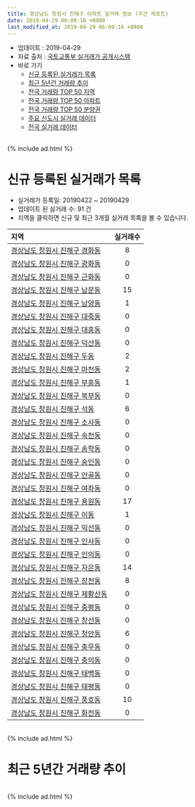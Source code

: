```yaml
---
title: 경상남도 창원시 진해구 아파트 실거래 정보 (주간 레포트)
date: 2019-04-29 06:09:16 +0900
last_modified_at: 2019-04-29 06:09:16 +0900
---
```


* 업데이트 : 2019-04-29
* 자료 출처 : [국토교통부 실거래가 공개시스템](http://rt.molit.go.kr)
* 바로 가기
    * [신규 등록된 실거래가 목록](#신규-등록된-실거래가-목록)
    * [최근 5년간 거래량 추이](#최근-5년간-거래량-추이)
    * [전국 거래량 TOP 50 지역](https://inasie.github.io/apt-trade-info/최근-3개월-전국에서-가장-거래가-많이-발생한-지역)
    * [전국 거래량 TOP 50 아파트](https://inasie.github.io/apt-trade-info/최근-3개월-전국에서-가장-거래가-많이-발생한-아파트)
    * [전국 거래량 TOP 50 분양권](https://inasie.github.io/apt-trade-info/최근-3개월-전국에서-가장-거래가-많이-발생한-분양권)
    * [주요 신도시 실거래 데이터](https://inasie.github.io/apt-trade-info/주요-신도시)
    * [전국 실거래 데이터](https://inasie.github.io/apt-trade-info/전국)

<br>
{% include ad.html %}
<br>

# 신규 등록된 실거래가 목록
* 실거래가 등록일: 20190422 ~ 20190429
* 업데이트 된 실거래 수: 91 건
* 지역을 클릭하면 신규 및 최근 3개월 실거래 목록을 볼 수 있습니다.


|지역|실거래수|
|:---|:---:|
|[경상남도 창원시 진해구 경화동](https://inasie.github.io/apt-trade-info/경상남도-창원시-진해구-경화동)|8|
|[경상남도 창원시 진해구 광화동](https://inasie.github.io/apt-trade-info/경상남도-창원시-진해구-광화동)|0|
|[경상남도 창원시 진해구 근화동](https://inasie.github.io/apt-trade-info/경상남도-창원시-진해구-근화동)|0|
|[경상남도 창원시 진해구 남문동](https://inasie.github.io/apt-trade-info/경상남도-창원시-진해구-남문동)|15|
|[경상남도 창원시 진해구 남양동](https://inasie.github.io/apt-trade-info/경상남도-창원시-진해구-남양동)|1|
|[경상남도 창원시 진해구 대죽동](https://inasie.github.io/apt-trade-info/경상남도-창원시-진해구-대죽동)|0|
|[경상남도 창원시 진해구 대흥동](https://inasie.github.io/apt-trade-info/경상남도-창원시-진해구-대흥동)|0|
|[경상남도 창원시 진해구 덕산동](https://inasie.github.io/apt-trade-info/경상남도-창원시-진해구-덕산동)|0|
|[경상남도 창원시 진해구 두동](https://inasie.github.io/apt-trade-info/경상남도-창원시-진해구-두동)|2|
|[경상남도 창원시 진해구 마천동](https://inasie.github.io/apt-trade-info/경상남도-창원시-진해구-마천동)|2|
|[경상남도 창원시 진해구 부흥동](https://inasie.github.io/apt-trade-info/경상남도-창원시-진해구-부흥동)|1|
|[경상남도 창원시 진해구 북부동](https://inasie.github.io/apt-trade-info/경상남도-창원시-진해구-북부동)|0|
|[경상남도 창원시 진해구 석동](https://inasie.github.io/apt-trade-info/경상남도-창원시-진해구-석동)|6|
|[경상남도 창원시 진해구 소사동](https://inasie.github.io/apt-trade-info/경상남도-창원시-진해구-소사동)|0|
|[경상남도 창원시 진해구 속천동](https://inasie.github.io/apt-trade-info/경상남도-창원시-진해구-속천동)|0|
|[경상남도 창원시 진해구 송학동](https://inasie.github.io/apt-trade-info/경상남도-창원시-진해구-송학동)|0|
|[경상남도 창원시 진해구 숭인동](https://inasie.github.io/apt-trade-info/경상남도-창원시-진해구-숭인동)|0|
|[경상남도 창원시 진해구 안골동](https://inasie.github.io/apt-trade-info/경상남도-창원시-진해구-안골동)|0|
|[경상남도 창원시 진해구 여좌동](https://inasie.github.io/apt-trade-info/경상남도-창원시-진해구-여좌동)|0|
|[경상남도 창원시 진해구 용원동](https://inasie.github.io/apt-trade-info/경상남도-창원시-진해구-용원동)|17|
|[경상남도 창원시 진해구 이동](https://inasie.github.io/apt-trade-info/경상남도-창원시-진해구-이동)|1|
|[경상남도 창원시 진해구 익선동](https://inasie.github.io/apt-trade-info/경상남도-창원시-진해구-익선동)|0|
|[경상남도 창원시 진해구 인사동](https://inasie.github.io/apt-trade-info/경상남도-창원시-진해구-인사동)|0|
|[경상남도 창원시 진해구 인의동](https://inasie.github.io/apt-trade-info/경상남도-창원시-진해구-인의동)|0|
|[경상남도 창원시 진해구 자은동](https://inasie.github.io/apt-trade-info/경상남도-창원시-진해구-자은동)|14|
|[경상남도 창원시 진해구 장천동](https://inasie.github.io/apt-trade-info/경상남도-창원시-진해구-장천동)|8|
|[경상남도 창원시 진해구 제황산동](https://inasie.github.io/apt-trade-info/경상남도-창원시-진해구-제황산동)|0|
|[경상남도 창원시 진해구 중평동](https://inasie.github.io/apt-trade-info/경상남도-창원시-진해구-중평동)|0|
|[경상남도 창원시 진해구 창선동](https://inasie.github.io/apt-trade-info/경상남도-창원시-진해구-창선동)|0|
|[경상남도 창원시 진해구 청안동](https://inasie.github.io/apt-trade-info/경상남도-창원시-진해구-청안동)|6|
|[경상남도 창원시 진해구 충무동](https://inasie.github.io/apt-trade-info/경상남도-창원시-진해구-충무동)|0|
|[경상남도 창원시 진해구 충의동](https://inasie.github.io/apt-trade-info/경상남도-창원시-진해구-충의동)|0|
|[경상남도 창원시 진해구 태백동](https://inasie.github.io/apt-trade-info/경상남도-창원시-진해구-태백동)|0|
|[경상남도 창원시 진해구 태평동](https://inasie.github.io/apt-trade-info/경상남도-창원시-진해구-태평동)|0|
|[경상남도 창원시 진해구 풍호동](https://inasie.github.io/apt-trade-info/경상남도-창원시-진해구-풍호동)|10|
|[경상남도 창원시 진해구 화천동](https://inasie.github.io/apt-trade-info/경상남도-창원시-진해구-화천동)|0|


<br>
{% include ad.html %}
<br>

# 최근 5년간 거래량 추이


<div style="width:100%;">
    <canvas id="deal_progress" height="200"></canvas>
</div>

<script>
new Chart(document.getElementById("deal_progress"), {
    type: 'line',
    data: {
        labels: ['201404','201405','201406','201407','201408','201409','201410','201411','201412','201501','201502','201503','201504','201505','201506','201507','201508','201509','201510','201511','201512','201601','201602','201603','201604','201605','201606','201607','201608','201609','201610','201611','201612','201701','201702','201703','201704','201705','201706','201707','201708','201709','201710','201711','201712','201801','201802','201803','201804','201805','201806','201807','201808','201809','201810','201811','201812','201901','201902','201903','201904'],
        datasets: [{
            label: '매매',
            pointRadius: 1,
            data: [168, 197, 173, 170, 212, 306, 352, 251, 215, 195, 209, 290, 236, 197, 202, 187, 158, 160, 230, 169, 125, 120, 113, 163, 164, 121, 139, 128, 150, 154, 197, 223, 147, 114, 155, 153, 117, 126, 127, 125, 123, 117, 130, 115, 105, 150, 107, 158, 124, 124, 113, 113, 121, 105, 147, 83, 92, 113, 131, 131, 48],
            borderColor: "rgba(255, 201, 14, 1)",
            backgroundColor: "rgba(255, 201, 14, 0.5)",
            fill: false,
            lineTension: 0
        },{
            label: '전월세',
            pointRadius: 1,
            data: [159, 144, 134, 120, 130, 160, 160, 149, 127, 136, 125, 177, 125, 119, 160, 142, 133, 154, 158, 171, 160, 191, 155, 160, 151, 142, 131, 140, 131, 128, 166, 156, 164, 162, 198, 178, 156, 133, 175, 150, 190, 192, 166, 209, 210, 234, 178, 244, 208, 184, 197, 233, 307, 245, 276, 214, 268, 269, 276, 212, 85],
            borderColor: "rgba(0, 141, 185, 1)",
            backgroundColor: "rgba(0, 141, 185, 0.5)",
            fill: false,
            lineTension: 0
        }
        ]
    },
    options: {
        responsive: true,
        title: {
            display: false
        },
        tooltips: {
            mode: 'index',
            intersect: false
        },
        hover: {
            mode: 'nearest',
            intersect: true
        },
        scales: {
            xAxes: [{
                display: true,
                scaleLabel: {
                    display: true,
                    labelString: '년/월'
                }
            }],
            yAxes: [{
                display: true,
                ticks: {
                    suggestedMin: 0,
                },
                scaleLabel: {
                    display: true,
                    labelString: '실거래 수'
                }
            }]
        }
    }
});

</script>


<br>
{% include ad.html %}
<br>

